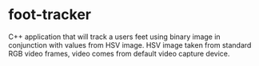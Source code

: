 # foot-tracker
C++ application that will track a users feet using binary image in conjunction with values from HSV image.
HSV image taken from standard RGB video frames, video comes from default video capture device.
